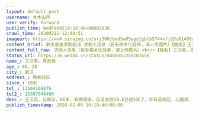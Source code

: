```yaml
---
layout: default_post
username: 木木山林
user_verify: forward
publish_time: WedFeb0510:18:46+08002020
crawl_time: 20200212-12:40:51
imageurl: https://wx4.sinaimg.cn/orj360/bed5a05egy1gblb5744xfj20u01400ul.jpg,https://wx3.sinaimg.cn/orj360/bed5a05egy1gblb56pxobj20u014075k.jpg,https://wx1.sinaimg.cn/orj360/bed5a05egy1gblb57kk8oj20u01403zy.jpg,https://wx1.sinaimg.cn/orj360/bed5a05egy1gblb57zwjtj20u0140wgh.jpg
content_brief: 肺炎患者求助超话 求助人信息（若有相关化验单，请上传图片）【姓名】王汉英，周云峰【年龄】86，28【所在城市】武汉【所在小区、社区】杨柳社区【患病时间】10天【联系方式】13164166076【其他紧急联系人】15387046486【病情描述】 王汉英，已确诊，86岁，双肺感染，反复发烧38.6已经5天 ...全文
content_full_raw: 求助人信息（若有相关化验单，请上传图片）<br/>【姓名】王汉英，周云峰<br/>【年龄】86，28<br/>【所在城市】武汉<br/>【所在小区、社区】杨柳社区<br/>【患病时间】10天<br/>【联系方式】13164166076<br/>【其他紧急联系人】15387046486<br/>【病情描述】<br/>王汉英，已确诊，86岁，双肺感染，反复发烧38.6已经5天了。伴有高血压，心脏病，现在腹泻，无法进食，无力下床。<br/>周云峰，已确诊，28岁，右肺感染，反复发烧，食欲不振。<adata-url="http://t.cn/8kwOEdP"href="http://weibo.com/p/100101B2094750D26DABF4499B"data-hide=""><spanclass='url-icon'><imgstyle='width:1rem;height:1rem'src='https://h5.sinaimg.cn/upload/2015/09/25/3/timeline_card_small_location_default.png'></span><spanclass="surl-text">武汉·丽岛柳园</span></a>
status_url: https://m.weibo.cn/status/4468551350101658
name_: 王汉英，周云峰
age_: 86，28
city_: 武汉
address_: 杨柳社区
since_: 10天
tel_: 13164166076
tel2_: 15387046486
desc_: 王汉英，已确诊，86岁，双肺感染，反复发烧38.6已经5天了。伴有高血压，心脏病，现在腹泻，无法进食，无力下床。周云峰，已确诊，28岁，右肺感染，反复发烧，食欲不振。<adata-url="http//t.cn/8kwOEdP"href="http//weibo.com/p/100101B2094750D26DABF4499B"data-hide=""><spanclass='url-icon'><imgstyle='width1rem;height1rem'src='https//h5.sinaimg.cn/upload/2015/09/25/3/timeline_card_small_location_default.png'></span><spanclass="surl-text">武汉·丽岛柳园</span></a>
publish_timestamp: 2020-02-05 10:18:46+08:00
---
```

